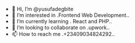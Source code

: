 - 👋 Hi, I’m @yusufadegbite
- 👀 I’m interested in .Frontend Web Development..
- 🌱 I’m currently learning . React and PHP..
- 💞️ I’m looking to collaborate on .upwork..
- 📫 How to reach me .+23409034824292..

<!---
yusufadegbite/yusufadegbite is a ✨ special ✨ repository because its `README.md` (this file) appears on your GitHub profile.
You can click the Preview link to take a look at your changes.
--->
